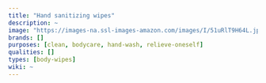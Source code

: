 ```yaml
---
title: "Hand sanitizing wipes"
description: ~
image: "https://images-na.ssl-images-amazon.com/images/I/51uRlT9H64L.jpg"
brands: []
purposes: [clean, bodycare, hand-wash, relieve-oneself]
qualities: []
types: [body-wipes]
wiki: ~
---
```

